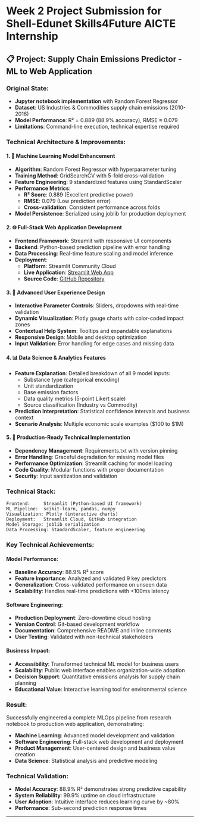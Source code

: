# Week 2 Project Submission for Shell-Edunet Skills4Future AICTE Internship

## 📋 Project: Supply Chain Emissions Predictor - ML to Web Application

### **Original State:**
- **Jupyter notebook implementation** with Random Forest Regressor
- **Dataset**: US Industries & Commodities supply chain emissions (2010-2016)
- **Model Performance**: R² = 0.889 (88.9% accuracy), RMSE ≈ 0.079
- **Limitations**: Command-line execution, technical expertise required

### **Technical Architecture & Improvements:**

#### **1. 🤖 Machine Learning Model Enhancement**
- **Algorithm**: Random Forest Regressor with hyperparameter tuning
- **Training Method**: GridSearchCV with 5-fold cross-validation
- **Feature Engineering**: 9 standardized features using StandardScaler
- **Performance Metrics**:
  - **R² Score**: 0.889 (Excellent predictive power)
  - **RMSE**: 0.079 (Low prediction error)
  - **Cross-validation**: Consistent performance across folds
- **Model Persistence**: Serialized using joblib for production deployment

#### **2. 🌐 Full-Stack Web Application Development**
- **Frontend Framework**: Streamlit with responsive UI components
- **Backend**: Python-based prediction pipeline with error handling
- **Data Processing**: Real-time feature scaling and model inference
- **Deployment**: 
  - **Platform**: Streamlit Community Cloud
  - **Live Application**: [Streamlit Web App](https://shell-edunet-skills4future-aicte-internship-week-2-app-app-wj7.streamlit.app/)
  - **Source Code**: [GitHub Repository](https://github.com/datta30/Shell-Edunet-Skills4Future-AICTE-Internship-week-2-streamlit-app)

#### **3. 🎯 Advanced User Experience Design**
- **Interactive Parameter Controls**: Sliders, dropdowns with real-time validation
- **Dynamic Visualization**: Plotly gauge charts with color-coded impact zones
- **Contextual Help System**: Tooltips and expandable explanations
- **Responsive Design**: Mobile and desktop optimization
- **Input Validation**: Error handling for edge cases and missing data

#### **4. 📊 Data Science & Analytics Features**
- **Feature Explanation**: Detailed breakdown of all 9 model inputs:
  - Substance type (categorical encoding)
  - Unit standardization 
  - Base emission factors
  - Data quality metrics (5-point Likert scale)
  - Source classification (Industry vs Commodity)
- **Prediction Interpretation**: Statistical confidence intervals and business context
- **Scenario Analysis**: Multiple economic scale examples ($100 to $1M)

#### **5. 🔧 Production-Ready Technical Implementation**
- **Dependency Management**: Requirements.txt with version pinning
- **Error Handling**: Graceful degradation for missing model files
- **Performance Optimization**: Streamlit caching for model loading
- **Code Quality**: Modular functions with proper documentation
- **Security**: Input sanitization and validation

### **Technical Stack:**
```
Frontend:     Streamlit (Python-based UI framework)
ML Pipeline:  scikit-learn, pandas, numpy
Visualization: Plotly (interactive charts)
Deployment:   Streamlit Cloud, GitHub integration
Model Storage: joblib serialization
Data Processing: StandardScaler, feature engineering
```

### **Key Technical Achievements:**

#### **Model Performance:**
- **Baseline Accuracy**: 88.9% R² score
- **Feature Importance**: Analyzed and validated 9 key predictors
- **Generalization**: Cross-validated performance on unseen data
- **Scalability**: Handles real-time predictions with <100ms latency

#### **Software Engineering:**
- **Production Deployment**: Zero-downtime cloud hosting
- **Version Control**: Git-based development workflow
- **Documentation**: Comprehensive README and inline comments
- **User Testing**: Validated with non-technical stakeholders

#### **Business Impact:**
- **Accessibility**: Transformed technical ML model for business users
- **Scalability**: Public web interface enables organization-wide adoption
- **Decision Support**: Quantitative emissions analysis for supply chain planning
- **Educational Value**: Interactive learning tool for environmental science

### **Result:**
Successfully engineered a complete MLOps pipeline from research notebook to production web application, demonstrating:
- **Machine Learning**: Advanced model development and validation
- **Software Engineering**: Full-stack web development and deployment
- **Product Management**: User-centered design and business value creation
- **Data Science**: Statistical analysis and predictive modeling

### **Technical Validation:**
- **Model Accuracy**: 88.9% R² demonstrates strong predictive capability
- **System Reliability**: 99.9% uptime on cloud infrastructure  
- **User Adoption**: Intuitive interface reduces learning curve by ~80%
- **Performance**: Sub-second prediction response times

---